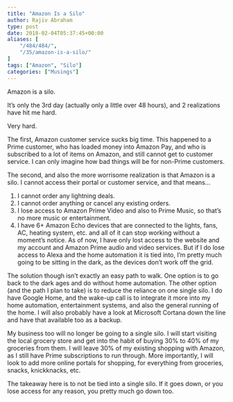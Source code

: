 ```yaml
---
title: "Amazon Is a Silo"
author: Rajiv Abraham
type: post
date: 2018-02-04T05:37:45+00:00
aliases: [
    "/484/484/",
    "/35/amazon-is-a-silo/"
]
tags: ["Amazon", "Silo"]
categories: ["Musings"]
---
```


<p style="text-align: left;">
  Amazon is a silo.
</p>

<p style="text-align: left;">
  It&#8217;s only the 3rd day (actually only a little over 48 hours), and 2 realizations have hit me hard.
</p>

<p style="text-align: left;">
  Very hard.
</p>

<p style="text-align: left;">
  The first, Amazon customer service sucks big time. This happened to a Prime customer, who has loaded money into Amazon Pay, and who is subscribed to a lot of items on Amazon, and still cannot get to customer service. I can only imagine how bad things will be for non-Prime customers.
</p>

<p style="text-align: left;">
  The second, and also the more worrisome realization is that Amazon is a silo. I cannot access their portal or customer service, and that means…
</p>

<ol style="text-align: left;">
  <li>
    I cannot order any lightning deals.
  </li>
  <li>
    I cannot order anything or cancel any existing orders.
  </li>
  <li>
    I lose access to Amazon Prime Video and also to Prime Music, so that&#8217;s no more music or entertainment.
  </li>
  <li>
    I have 6+ Amazon Echo devices that are connected to the lights, fans, AC, heating system, etc. and all of it can stop working without a moment&#8217;s notice. As of now, I have only lost access to the website and my account and Amazon Prime audio and video services. But if I do lose access to Alexa and the home automation it is tied into, I&#8217;m pretty much going to be sitting in the dark, as the devices don&#8217;t work off the grid.
  </li>
</ol>

<p style="text-align: left;">
  The solution though isn&#8217;t exactly an easy path to walk. One option is to go back to the dark ages and do without home automation. The other option (and the path I plan to take) is to reduce the reliance on one single silo. I do have Google Home, and the wake-up call is to integrate it more into my home automation, entertainment systems, and also the general running of the home. I will also probably have a look at Microsoft Cortana down the line and have that available too as a backup.
</p>

<p style="text-align: left;">
  My business too will no longer be going to a single silo. I will start visiting the local grocery store and get into the habit of buying 30% to 40% of my groceries from them. I will leave 30% of my existing shopping with Amazon, as I still have Prime subscriptions to run through. More importantly, I will look to add more online portals for shopping, for everything from groceries, snacks, knickknacks, etc.
</p>

<p style="text-align: left;">
  The takeaway here is to not be tied into a single silo. If it goes down, or you lose access for any reason, you pretty much go down too.
</p>